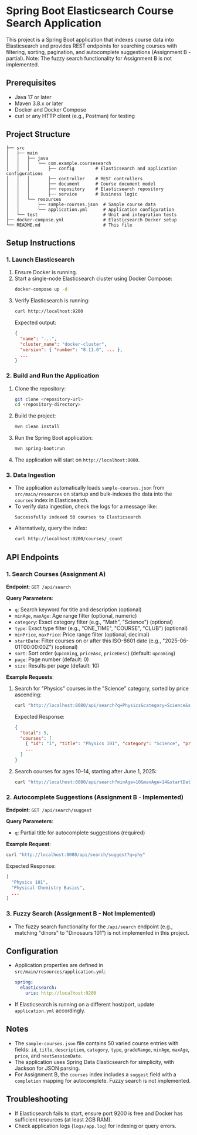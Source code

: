 # Spring Boot Elasticsearch Course Search Application

This project is a Spring Boot application that indexes course data into Elasticsearch and provides REST endpoints for searching courses with filtering, sorting, pagination, and autocomplete suggestions (Assignment B - partial). Note: The fuzzy search functionality for Assignment B is not implemented.

## Prerequisites
- Java 17 or later
- Maven 3.8.x or later
- Docker and Docker Compose
- curl or any HTTP client (e.g., Postman) for testing

## Project Structure
```
├── src
│   ├── main
│   │   ├── java
│   │   │   └── com.example.coursesearch
│   │   │       ├── config        # Elasticsearch and application configurations
│   │   │       ├── controller    # REST controllers
│   │   │       ├── document      # Course document model
│   │   │       ├── repository    # Elasticsearch repository
│   │   │       ├── service       # Business logic
│   │   └── resources
│   │       ├── sample-courses.json  # Sample course data
│   │       └── application.yml      # Application configuration
│   └── test                         # Unit and integration tests
├── docker-compose.yml               # Elasticsearch Docker setup
└── README.md                        # This file
```

## Setup Instructions

### 1. Launch Elasticsearch
1. Ensure Docker is running.
2. Start a single-node Elasticsearch cluster using Docker Compose:
   ```bash
   docker-compose up -d
   ```
3. Verify Elasticsearch is running:
   ```bash
   curl http://localhost:9200
   ```
   Expected output:
   ```json
   {
     "name": "...",
     "cluster_name": "docker-cluster",
     "version": { "number": "8.11.0", ... },
     ...
   }
   ```

### 2. Build and Run the Application
1. Clone the repository:
   ```bash
   git clone <repository-url>
   cd <repository-directory>
   ```
2. Build the project:
   ```bash
   mvn clean install
   ```
3. Run the Spring Boot application:
   ```bash
   mvn spring-boot:run
   ```
4. The application will start on `http://localhost:8080`.

### 3. Data Ingestion
- The application automatically loads `sample-courses.json` from `src/main/resources` on startup and bulk-indexes the data into the `courses` index in Elasticsearch.
- To verify data ingestion, check the logs for a message like:
  ```
  Successfully indexed 50 courses to Elasticsearch
  ```
- Alternatively, query the index:
  ```bash
  curl http://localhost:9200/courses/_count
  ```

## API Endpoints

### 1. Search Courses (Assignment A)
**Endpoint**: `GET /api/search`

**Query Parameters**:
- `q`: Search keyword for title and description (optional)
- `minAge`, `maxAge`: Age range filter (optional, numeric)
- `category`: Exact category filter (e.g., "Math", "Science") (optional)
- `type`: Exact type filter (e.g., "ONE_TIME", "COURSE", "CLUB") (optional)
- `minPrice`, `maxPrice`: Price range filter (optional, decimal)
- `startDate`: Filter courses on or after this ISO-8601 date (e.g., "2025-06-01T00:00:00Z") (optional)
- `sort`: Sort order (`upcoming`, `priceAsc`, `priceDesc`) (default: `upcoming`)
- `page`: Page number (default: 0)
- `size`: Results per page (default: 10)

**Example Requests**:
1. Search for "Physics" courses in the "Science" category, sorted by price ascending:
   ```bash
   curl "http://localhost:8080/api/search?q=Physics&category=Science&sort=priceAsc"
   ```
   Expected Response:
   ```json
   {
     "total": 5,
     "courses": [
       { "id": "1", "title": "Physics 101", "category": "Science", "price": 50.0, "nextSessionDate": "2025-06-10T15:00:00Z" },
       ...
     ]
   }
   ```

2. Search courses for ages 10–14, starting after June 1, 2025:
   ```bash
   curl "http://localhost:8080/api/search?minAge=10&maxAge=14&startDate=2025-06-01T00:00:00Z"
   ```

### 2. Autocomplete Suggestions (Assignment B - Implemented)
**Endpoint**: `GET /api/search/suggest`

**Query Parameters**:
- `q`: Partial title for autocomplete suggestions (required)

**Example Request**:
```bash
curl "http://localhost:8080/api/search/suggest?q=phy"
```
Expected Response:
```json
[
  "Physics 101",
  "Physical Chemistry Basics",
  ...
]
```

### 3. Fuzzy Search (Assignment B - Not Implemented)
- The fuzzy search functionality for the `/api/search` endpoint (e.g., matching "dinors" to "Dinosaurs 101") is not implemented in this project.

## Configuration
- Application properties are defined in `src/main/resources/application.yml`:
  ```yaml
  spring:
    elasticsearch:
      uris: http://localhost:9200
  ```
- If Elasticsearch is running on a different host/port, update `application.yml` accordingly.


## Notes
- The `sample-courses.json` file contains 50 varied course entries with fields: `id`, `title`, `description`, `category`, `type`, `gradeRange`, `minAge`, `maxAge`, `price`, and `nextSessionDate`.
- The application uses Spring Data Elasticsearch for simplicity, with Jackson for JSON parsing.
- For Assignment B, the `courses` index includes a `suggest` field with a `completion` mapping for autocomplete. Fuzzy search is not implemented.

## Troubleshooting
- If Elasticsearch fails to start, ensure port 9200 is free and Docker has sufficient resources (at least 2GB RAM).
- Check application logs (`logs/app.log`) for indexing or query errors.

